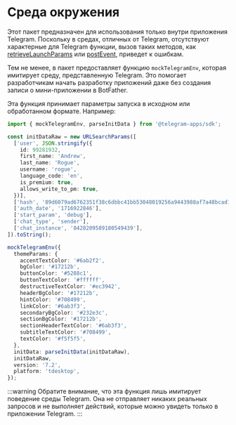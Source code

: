 # Среда окружения

Этот пакет предназначен для использования только внутри приложения Telegram. Поскольку в средах, отличных от Telegram, отсутствуют характерные для Telegram функции, вызов таких методов, как [retrieveLaunchParams](launch-parameters.md#retrieving)
или [postEvent](methods-and-events.md#postevent), приведет к ошибкам.

Тем не менее, в пакет предоставляет функцию `mockTelegramEnv`, которая имитирует среду, представленную Telegram. Это помогает разработчикам начать разработку приложений даже без создания записи о мини-приложении
в BotFather.

Эта функция принимает параметры запуска в исходном или обработанном формате. Например:

```ts
import { mockTelegramEnv, parseInitData } from '@telegram-apps/sdk';

const initDataRaw = new URLSearchParams([
  ['user', JSON.stringify({
    id: 99281932,
    first_name: 'Andrew',
    last_name: 'Rogue',
    username: 'rogue',
    language_code: 'en',
    is_premium: true,
    allows_write_to_pm: true,
  })],
  ['hash', '89d6079ad6762351f38c6dbbc41bb53048019256a9443988af7a48bcad16ba31'],
  ['auth_date', '1716922846'],
  ['start_param', 'debug'],
  ['chat_type', 'sender'],
  ['chat_instance', '8428209589180549439'],
]).toString();

mockTelegramEnv({
  themeParams: {
    accentTextColor: '#6ab2f2',
    bgColor: '#17212b',
    buttonColor: '#5288c1',
    buttonTextColor: '#ffffff',
    destructiveTextColor: '#ec3942',
    headerBgColor: '#17212b',
    hintColor: '#708499',
    linkColor: '#6ab3f3',
    secondaryBgColor: '#232e3c',
    sectionBgColor: '#17212b',
    sectionHeaderTextColor: '#6ab3f3',
    subtitleTextColor: '#708499',
    textColor: '#f5f5f5',
  },
  initData: parseInitData(initDataRaw),
  initDataRaw,
  version: '7.2',
  platform: 'tdesktop',
});
```

:::warning
Обратите внимание, что эта функция лишь имитирует поведение среды Telegram. Она не отправляет никаких реальных запросов
и не выполняет действий, которые можно увидеть только в приложении Telegram.
:::
